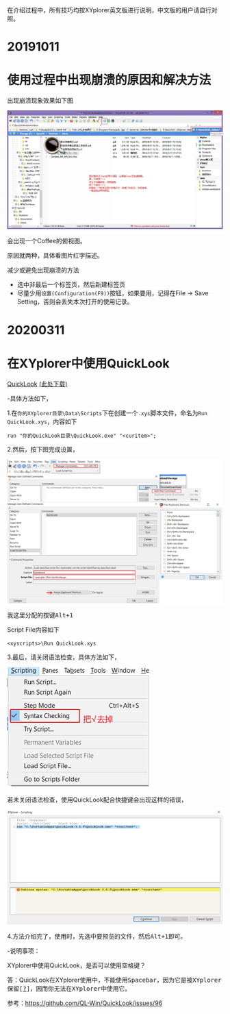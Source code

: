 在介绍过程中，所有技巧均按XYplorer英文版进行说明，中文版的用户请自行对照。

# 20191011 

# 使用过程中出现崩溃的原因和解决方法



出现崩溃现象效果如下图

![](img/Crack.jpg)

会出现一个Coffee的俯视图。

原因就两种，具体看图片红字描述。



减少或避免出现崩溃的方法

* 选中非最后一个标签页，然后新建标签页
* 尽量少用`设置(Configuration(F9))`按钮，如果要用，记得在File -> Save Setting，否则会丢失本次打开的使用记录。

# 20200311

# 在XYplorer中使用QuickLook

[QuickLook](https://github.com/QL-Win/QuickLook)  [(此处下载)](https://github.com/QL-Win/QuickLook/releases)

-具体方法如下，

1.在`你的XYplorer目录\Data\Scripts`下在创建一个`.xys`脚本文件，命名为`Run QuickLook.xys`，内容如下

```
run "你的QuickLook目录\QuickLook.exe" "<curitem>";
```

2.然后，按下图完成设置，

![](img/QuickLook-1.png)

我这里分配的按键<kbd>Alt+1<kbd>

Script File内容如下

```
<xyscripts>\Run QuickLook.xys
```

3.最后，请关闭语法检查，具体方法如下，

![](img/QuickLook-2.png)

若未关闭语法检查，使用QuickLook配合快捷键会出现这样的错误，

![](img/QuickLook-3.png)

4.方法介绍完了，使用时，先选中要预览的文件，然后<kbd>Alt+1<kbd>即可。

-说明事项：

XYplorer中使用QuickLook，是否可以使用空格键？

答：QuickLook在XYplorer使用中，不能使用<kbd>Spacebar<kbd>，因为它是被XYplorer保留[[?](https://www.xyplorer.com/xyfc/viewtopic.php?t=20326)]，因而你无法在XYplorer中使用它。

参考：https://github.com/QL-Win/QuickLook/issues/96

